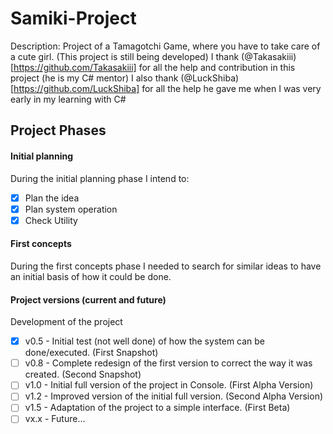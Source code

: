 # Samiki-Project
Description: Project of a Tamagotchi Game, where you have to take care of a cute girl.
(This project is still being developed)
I thank (@Takasakiii)[https://github.com/Takasakiii] for all the help and contribution in this project (he is my C# mentor)
I also thank (@LuckShiba)[https://github.com/LuckShiba] for all the help he gave me when I was very early in my learning with C#

## Project Phases

#### Initial planning
During the initial planning phase I intend to:
- [x] Plan the idea
- [x] Plan system operation
- [x] Check Utility

#### First concepts
During the first concepts phase I needed to search for similar ideas to have an initial basis of how it could be done.

#### Project versions (current and future)
Development of the project
- [x] v0.5 - Initial test (not well done) of how the system can be done/executed. (First Snapshot)
- [ ] v0.8 - Complete redesign of the first version to correct the way it was created. (Second Snapshot)
- [ ] v1.0 - Initial full version of the project in Console. (First Alpha Version)
- [ ] v1.2 - Improved version of the initial full version. (Second Alpha Version)
- [ ] v1.5 - Adaptation of the project to a simple interface. (First Beta)
- [ ] vx.x - Future...